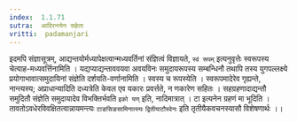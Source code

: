 ```yaml
---
index:  1.1.71
sutra:  आदिरन्त्येन सहेता
vritti:  padamanjari
---
```


इदमपि संज्ञासूत्रम्, आद्यन्तयोर्मध्यापेक्षत्वान्मध्यवर्तिनां संज्ञित्वं विज्ञायते, `स्वं रूपम्` इत्यनुवृत्तेः स्वरूपस्य चेत्याह-मध्यवर्त्तिनामिति । यद्यप्याद्यन्ताववयवा अवयविनः समुदायरूपस्य सम्बन्धिनौ तथापि तस्य युगपल्लक्ष्ये प्रयोगाभावात्समुदायिनां संज्ञेति दर्शयति-वर्णानामिति । स्वस्य च रूपस्येति । स्वरूपमादेरेव गृह्यन्ते, नान्त्यस्य; अप्राधान्यादिति दध्यत्रेति केवल एव यकारः प्रवर्त्तते, न णकारेण सहितः । सहग्रहणादाद्यन्तौ समुदितौ संज्ञेति समुदायादेव विभक्तिर्भवति `इको यण्` इति, नादिमात्रात् । टा इत्यनेन ग्रहणं मा भूदिति । तावतोऽवधेरविवक्षितत्वान्नायमन्त्यः `टाङसिङसामिनात्स्यः` `द्वितीयाटौस्वेनः` इति तृतीयैकवचनस्यासौ विशेषणार्थः ।।
